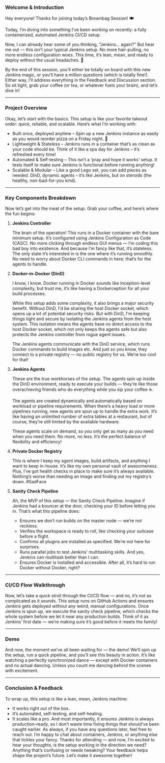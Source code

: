 ### Welcome & Introduction

Hey everyone! Thanks for joining today’s Brownbag Session! 🍽️

Today, I’m diving into something I’ve been working on recently: a fully containerized, automated Jenkins CI/CD setup.

Now, I can already hear some of you thinking, “Jenkins... again?” But hear me out — this isn’t your typical Jenkins
setup. No more hair-pulling, no more endless configuration woes. This time, it’s lean, mean, and ready to deploy without
the usual headaches. 🙌

By the end of this session, you’ll either be totally on board with this new Jenkins magic, or you’ll have a million
questions (which is totally fine!). Either way, I’ll address everything in the Feedback and Discussion section. So sit
tight, grab your coffee (or tea, or whatever fuels your brain), and let’s dive in!

---

### Project Overview

Okay, let’s start with the basics. This setup is like your favorite takeout order: quick, reliable, and scalable.
Here’s what I’m working with:

- Built once, deployed anytime – Spin up a new Jenkins instance as easily as you would reorder pizza on a Friday night.
  🍕
- Lightweight & Stateless – Jenkins runs in a container that’s as clean as your code should be. Think of it like a spa
  day for Jenkins – it’s refreshed every time!
- Automated & Self-testing – This isn’t a ‘pray and hope it works’ setup. It tests itself to make sure Jenkins is
  functional before running anything!
- Scalable & Modular – Like a good Lego set, you can add pieces as needed. DinD, dynamic agents – it’s like Jenkins, but
  on steroids (the healthy, non-bad-for-you kind).

---

### Key Components Breakdown

Now let’s get into the meat of the setup. Grab your coffee, and here’s where the fun begins:

1. **Jenkins Controller**

   The brain of the operation! This runs in a Docker container with the bare minimum setup. It’s configured using
   Jenkins Configuration as Code (CASC). No more clicking through endless GUI menus — I’m coding this bad boy into
   existence. And because I’m fancy like that, it’s stateless. The only state it’s interested in is the one where it’s
   running smoothly. No need to worry about Docker CLI commands in here; that’s for the agents to handle.

2. **Docker-in-Docker (DinD)**

   I know, I know. Docker running in Docker sounds like inception-level complexity, but trust me, it’s like having a
   Dockerception for all your build processes.

   While this setup adds some complexity, it also brings a major security benefit. Without DinD, I'd be sharing the
   host Docker socket, which opens up a lot of potential security risks. But with DinD, I'm keeping things tight and
   secure by isolating the Jenkins agents from the host system. This isolation means the agents have no direct access to
   the host Docker socket, which not only keeps the agents safe but also protects the Jenkins controller from rogue
   agent issues.

   The Jenkins agents communicate with the DinD service, which runs Docker commands to build images etc. And just so you
   know, they connect to a private registry — no public registry for us. We’re too cool for that!

3. **Jenkins Agents**

   These are the true workhorses of the setup. The agents spin up inside the DinD environment, ready to execute your
   builds — they’re like those overachieving friends who do everything while you sip your coffee ☕.

   The agents are created dynamically and automatically based on workload or pipeline requirements. When there’s a heavy
   load or more pipelines running, new agents are spun up to handle the extra work. It’s like having an unlimited number
   of extra tables at a restaurant, but of course, they’re still limited by the available hardware.

   These agents scale on demand, so you only get as many as you need when you need them. No more, no less. It’s the
   perfect balance of flexibility and efficiency!

4. **Private Docker Registry**

   This is where I keep my agent images, build artifacts, and anything I want to keep in-house. It’s like my own
   personal vault of awesomeness. Plus, I’ve got health checks in place to make sure it’s always available. Nothing’s
   worse than needing an image and finding out my registry’s down. #SadFace

5. **Sanity Check Pipeline**

   Ah, the MVP of this setup — the Sanity Check Pipeline. Imagine if Jenkins had a bouncer at the door, checking your
   ID before letting you in. That’s what this pipeline does:

    - Ensures we don’t run builds on the master node — we’re not reckless.
    - Verifies the workspace is ready to roll, like checking your suitcase before a flight.
    - Confirms all plugins are installed as specified. We’re not here for surprises.
    - Runs parallel jobs to test Jenkins’ multitasking skills. And yes, Jenkins can multitask better than I can.
    - Ensures Docker is installed and accessible. After all, it’s hard to run Docker without Docker, right?

---

### CI/CD Flow Walkthrough

Now, let’s take a quick stroll through the CI/CD flow — and no, it’s not as complicated as it sounds. This setup runs
on GitHub Actions and ensures Jenkins gets deployed without any weird, manual configurations.
Once Jenkins is spun up, we execute the sanity check pipeline, which checks the whole system before we let it near any
production builds. Think of it as Jenkins’ first date — we’re making sure it’s good before it meets the family!

---

### Demo

And now, the moment we’ve all been waiting for — the demo! We’ll spin up the setup, run a quick pipeline, and you’ll
see this beauty in action. It’s like watching a perfectly synchronized dance — except with Docker containers and no
actual dancing. Unless you count me dancing behind the scenes with excitement.

---

### Conclusion & Feedback

To wrap up, this setup is like a lean, mean, Jenkins machine:

- It works right out of the box.
- It’s automated, self-testing, and self-healing.
- It scales like a pro.
  And most importantly, it ensures Jenkins is always production-ready, so I don’t waste time fixing things that
  should’ve been caught earlier.
  As always, if you have any questions later, feel free to reach out. I’m happy
  to chat about containers, Jenkins, or anything else that tickles your fancy. Thanks for attending — and now, I’m
  excited to hear your thoughts, is the setup working in the direction we need? Anything that’s confusing or needs
  tweaking? Your feedback helps shape the project’s future. Let’s make it awesome together!
